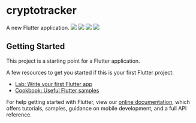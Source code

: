 # cryptotracker

A new Flutter application.
<img src="https://user-images.githubusercontent.com/60656624/169771438-00bcdd1d-5073-4097-a4f6-ad8f48c29e87.png" width=“300” height=“500”>
<img src="https://user-images.githubusercontent.com/60656624/169771450-256187c0-7057-46c3-9e97-f296765c1af9.png" width=“300” height=“500”>
<img src="https://user-images.githubusercontent.com/60656624/169771458-1431ee45-3463-4b5f-81e7-bc989205027e.png" width=“300” height=“500”>
<img src="https://user-images.githubusercontent.com/60656624/169771465-c6f3bc3e-92b7-4a52-8bc6-7c0319f0822a.png" width=“300” height=“500”>
## Getting Started


This project is a starting point for a Flutter application.

A few resources to get you started if this is your first Flutter project:

- [Lab: Write your first Flutter app](https://flutter.dev/docs/get-started/codelab)
- [Cookbook: Useful Flutter samples](https://flutter.dev/docs/cookbook)

For help getting started with Flutter, view our
[online documentation](https://flutter.dev/docs), which offers tutorials,
samples, guidance on mobile development, and a full API reference.
